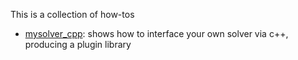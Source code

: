 This is a collection of how-tos


 - [mysolver_cpp](https://github.com/casadi/howto/tree/mysolver_cpp): shows how to interface your own solver via c++, producing a plugin library
